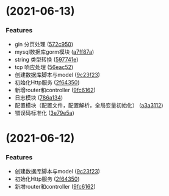 #  (2021-06-13)


### Features

* gin 分页处理 ([572c950](https://github.com/golang-minibear2333/gin-blog/commit/572c9501ae291dafe26c03fdb8d4544d43a09567))
* mysql数据库gorm模块 ([a7ff87a](https://github.com/golang-minibear2333/gin-blog/commit/a7ff87a1174980f0d1beef9cb951689b4be1a6f1))
* string 类型转换 ([597741e](https://github.com/golang-minibear2333/gin-blog/commit/597741e38e39c370bf084d2e1b7021ba7e45304e))
* tcp 响应处理 ([56eac52](https://github.com/golang-minibear2333/gin-blog/commit/56eac52db57bdaf9a2de873cf30a459074f80fe6))
* 创建数据库脚本与model ([9c23f23](https://github.com/golang-minibear2333/gin-blog/commit/9c23f238a89208d80f5a7e4892091b6baad846fb))
* 初始化Http服务 ([2f64350](https://github.com/golang-minibear2333/gin-blog/commit/2f643506afac6af48d839fd306c15a4d5576a415))
* 新增router和controller ([9fc6162](https://github.com/golang-minibear2333/gin-blog/commit/9fc61621bde26e3181a0c64d87aa1f7c8f758a5c))
* 日志模块 ([786a134](https://github.com/golang-minibear2333/gin-blog/commit/786a134d0ef028d4823e821a9fd2dc5bcd193fad))
* 配置模块（配置文件，配置解析，全局变量初始化） ([a3a3112](https://github.com/golang-minibear2333/gin-blog/commit/a3a3112614a1f6438062b1f202b0d6901d69c745))
* 错误码标准化 ([3e79e5a](https://github.com/golang-minibear2333/gin-blog/commit/3e79e5a48fe1c7985f299916aa26b7b5c23814de))



#  (2021-06-12)


### Features

* 创建数据库脚本与model ([9c23f23](https://github.com/golang-minibear2333/gin-blog/commit/9c23f238a89208d80f5a7e4892091b6baad846fb))
* 初始化Http服务 ([2f64350](https://github.com/golang-minibear2333/gin-blog/commit/2f643506afac6af48d839fd306c15a4d5576a415))
* 新增router和controller ([9fc6162](https://github.com/golang-minibear2333/gin-blog/commit/9fc61621bde26e3181a0c64d87aa1f7c8f758a5c))



